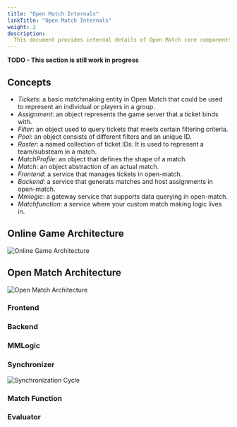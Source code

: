 ```yaml
---
title: "Open Match Internals"
linkTitle: "Open Match Internals"
weight: 2
description:
  This document provides internal details of Open Match core components.
---
```


**TODO - This section is still work in progress**

## Concepts

- _Tickets_: a basic matchmaking entity in Open Match that could be used to represent an individual  or players in a group.
- _Assignment_: an object represents the game server that a ticket binds with.
- _Filter_: an object used to query tickets that meets certain filtering criteria.
- _Pool_: an object consists of different filters and an unique ID.
- _Roster_: a named collection of ticket IDs. It is used to represent a team/substeam in a match.
- _MatchProfile_: an object that defines the shape of a match.
- _Match_: an object abstraction of an actual match.
- _Frontend_: a service that manages tickets in open-match.
- _Backend_: a service that generats matches and host assignments in open-match.
- _Mmlogic_: a gateway service that supports data querying in open-match.
- _Matchfunction_: a service where your custom match making logic lives in.

## Online Game Architecture

![Online Game Architecture](../../../images/online_game_arch.jpeg)

## Open Match Architecture

![Open Match Architecture](../../../images/open_match_arch.jpeg)

### Frontend

### Backend

### MMLogic

### Synchronizer

![Synchronization Cycle](../../../images/sync_cycle.jpeg)

### Match Function

### Evaluator


